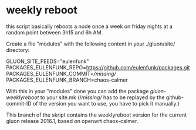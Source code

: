 weekly reboot
=============

this script basically reboots a node once a week on friday nights at a random point between 3h15 and 6h AM. 

Create a file "modules" with the following content in your ./gluon/site/ directory:

GLUON_SITE_FEEDS="eulenfunk"<br>
PACKAGES_EULENFUNK_REPO=https://github.com/eulenfunk/packages.git<br>
PACKAGES_EULENFUNK_COMMIT=*/missing/*<br>
PACKAGES_EULENFUNK_BRANCH=chaos-calmer<br>

With this in your "modules" done you can add the package *gluon-weeklyreboot* to your site.mk
(/*missing/* has to be replayed by the github-commit-ID of the version you want to use, you have to pick it manually.)

This branch of the skript contains the weeklyreboot version for the current gluon release 2016.1, based on openwrt chaos-calmer.
